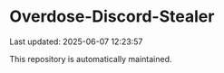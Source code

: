# Overdose-Discord-Stealer

Last updated: 2025-06-07 12:23:57

This repository is automatically maintained.
